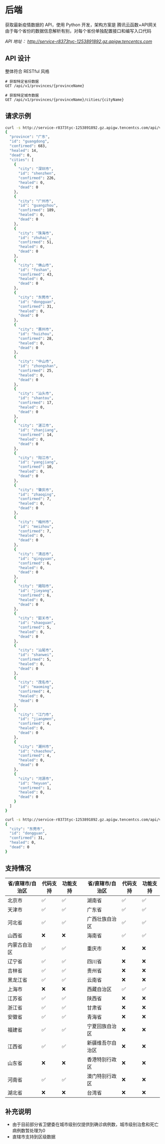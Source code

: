 # 后端
获取最新疫情数据的 API，使用 Python 开发，架构方案是 腾讯云函数+API网关  
由于每个省份的数据信息解析有别，对每个省份单独配置接口和编写入口代码

*API 地址： http://service-r8373tyc-1253891892.gz.apigw.tencentcs.com*

## API 设计
整体符合 RESTful 风格
```
# 获取特定省份数据
GET /api/v1/provinces/{provinceName}

# 获取特定城市数据
GET /api/v1/provinces/{provinceName}/cities/{cityName}
```

## 请求示例
``` bash
curl -s http://service-r8373tyc-1253891892.gz.apigw.tencentcs.com/api/v1/provinces/guangdong | jq                                
{
  "province": "广东",
  "id": "guangdong",
  "confirmed": 683,
  "healed": 14,
  "dead": 0,
  "cities": [
    {
      "city": "深圳市",
      "id": "shenzhen",
      "confirmed": 226,
      "healed": 0,
      "dead": 0
    },
    {
      "city": "广州市",
      "id": "guangzhou",
      "confirmed": 189,
      "healed": 0,
      "dead": 0
    },
    {
      "city": "珠海市",
      "id": "zhuhai",
      "confirmed": 51,
      "healed": 0,
      "dead": 0
    },
    {
      "city": "佛山市",
      "id": "foshan",
      "confirmed": 43,
      "healed": 0,
      "dead": 0
    },
    {
      "city": "东莞市",
      "id": "dongguan",
      "confirmed": 31,
      "healed": 0,
      "dead": 0
    },
    {
      "city": "惠州市",
      "id": "huizhou",
      "confirmed": 28,
      "healed": 0,
      "dead": 0
    },
    {
      "city": "中山市",
      "id": "zhongshan",
      "confirmed": 25,
      "healed": 0,
      "dead": 0
    },
    {
      "city": "汕头市",
      "id": "shantou",
      "confirmed": 17,
      "healed": 0,
      "dead": 0
    },
    {
      "city": "湛江市",
      "id": "zhanjiang",
      "confirmed": 14,
      "healed": 0,
      "dead": 0
    },
    {
      "city": "阳江市",
      "id": "yangjiang",
      "confirmed": 10,
      "healed": 0,
      "dead": 0
    },
    {
      "city": "肇庆市",
      "id": "zhaoqing",
      "confirmed": 7,
      "healed": 0,
      "dead": 0
    },
    {
      "city": "梅州市",
      "id": "meizhou",
      "confirmed": 7,
      "healed": 0,
      "dead": 0
    },
    {
      "city": "清远市",
      "id": "qingyuan",
      "confirmed": 6,
      "healed": 0,
      "dead": 0
    },
    {
      "city": "揭阳市",
      "id": "jieyang",
      "confirmed": 6,
      "healed": 0,
      "dead": 0
    },
    {
      "city": "韶关市",
      "id": "shaoguan",
      "confirmed": 5,
      "healed": 0,
      "dead": 0
    },
    {
      "city": "汕尾市",
      "id": "shanwei",
      "confirmed": 5,
      "healed": 0,
      "dead": 0
    },
    {
      "city": "茂名市",
      "id": "maoming",
      "confirmed": 4,
      "healed": 0,
      "dead": 0
    },
    {
      "city": "江门市",
      "id": "jiangmen",
      "confirmed": 4,
      "healed": 0,
      "dead": 0
    },
    {
      "city": "潮州市",
      "id": "chaozhou",
      "confirmed": 4,
      "healed": 0,
      "dead": 0
    },
    {
      "city": "河源市",
      "id": "heyuan",
      "confirmed": 1,
      "healed": 0,
      "dead": 0
    }
  ]
}
```
``` bash
curl -s http://service-r8373tyc-1253891892.gz.apigw.tencentcs.com/api/v1/provinces/guangdong/cities/dongguan | jq
{
  "city": "东莞市",
  "id": "dongguan",
  "confirmed": 31,
  "healed": 0,
  "dead": 0
}
```

## 支持情况

| 省/直辖市/自治区 | 代码支持 | 功能支持 || 省/直辖市/自治区 | 代码支持 | 功能支持 |
| --- | --- | --- | --- | --- | --- | --- |
| 北京市 | ✅ | ✅ || 湖南省 | ✅ | ✅ |
| 天津市 | ✅ | ✅ || 广东省 | ✅ | ✅ |
| 河北省 | ✅ | ✅ || 广西壮族自治区 | ✅ | ✅ |
| 山西省 | ❌ | ❌ || 海南省 | ✅ | ✅ |
| 内蒙古自治区 | ✅ | ✅ || 重庆市 | ❌ | ❌ |
| 辽宁省 | ✅ | ✅ || 四川省 | ❌ | ❌ |
| 吉林省 | ✅ | ✅ || 贵州省 | ❌ | ❌ |
| 黑龙江省 | ✅ | ✅ || 云南省 | ❌ | ❌ |
| 上海市 | ❌ | ❌ || 西藏自治区 | ✅ | ✅ |
| 江苏省 | ✅ | ✅ || 陕西省 | ❌ | ❌ |
| 浙江省 | ✅ | ✅ || 甘肃省 | ❌ | ❌ |
| 安徽省 | ✅ | ✅ || 青海省 | ❌ | ❌ |
| 福建省 | ✅ | ✅ || 宁夏回族自治区 | ❌ | ❌ |
| 江西省 | ✅ | ✅ || 新疆维吾尔自治区 | ❌ | ❌ |
| 山东省 | ❌ | ❌ || 香港特别行政区 | ❌ | ❌ |
| 河南省 | ✅ | ✅ || 澳门特别行政区 | ❌ | ❌ |
| 湖北省 | ❌ | ❌ || 台湾省 | ❌ | ❌ |

## 补充说明
- 由于目前部分省卫健委在城市级别仅提供到确诊病例数，城市级别治愈和死亡病例数暂处理为0
- 直辖市支持到区级数据
